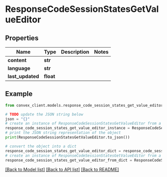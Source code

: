 # ResponseCodeSessionStatesGetValueEditor


## Properties

Name | Type | Description | Notes
------------ | ------------- | ------------- | -------------
**content** | **str** |  | 
**language** | **str** |  | 
**last_updated** | **float** |  | 

## Example

```python
from convex_client.models.response_code_session_states_get_value_editor import ResponseCodeSessionStatesGetValueEditor

# TODO update the JSON string below
json = "{}"
# create an instance of ResponseCodeSessionStatesGetValueEditor from a JSON string
response_code_session_states_get_value_editor_instance = ResponseCodeSessionStatesGetValueEditor.from_json(json)
# print the JSON string representation of the object
print(ResponseCodeSessionStatesGetValueEditor.to_json())

# convert the object into a dict
response_code_session_states_get_value_editor_dict = response_code_session_states_get_value_editor_instance.to_dict()
# create an instance of ResponseCodeSessionStatesGetValueEditor from a dict
response_code_session_states_get_value_editor_from_dict = ResponseCodeSessionStatesGetValueEditor.from_dict(response_code_session_states_get_value_editor_dict)
```
[[Back to Model list]](../README.md#documentation-for-models) [[Back to API list]](../README.md#documentation-for-api-endpoints) [[Back to README]](../README.md)


